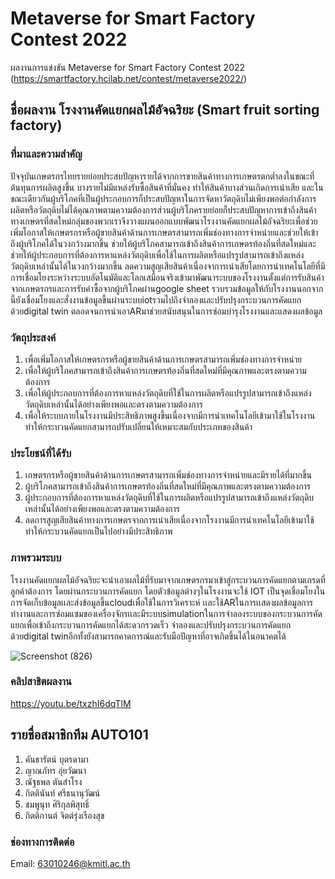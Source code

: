 # Metaverse for Smart Factory Contest 2022
ผลงานการแข่งขัน Metaverse for Smart Factory Contest 2022 (https://smartfactory.hcilab.net/contest/metaverse2022/)
## ชื่อผลงาน โรงงานคัดแยกผลไม้อัจฉริยะ (Smart fruit sorting factory)
### ที่มาและความสำคัญ
ปัจจุบันเกษตรกรไทยรายย่อยประสบปัญหารายได้จากการขายสินค้าทางการเกษตรตกต่ำลงในขณะที่ต้นทุนการผลิตสูงขึ้น บางรายไม่มีแหล่งรับซื้อสินค้าที่มั่นคง ทำให้สินค้าบางส่วนเกิดการเน่าเสีย และในขณะเดียวกันผู้บริโภคที่เป็นผู้ประกอบการก็ประสบปัญหาในการจัดหาวัตถุดิบไม่เพียงพอต่อกำลังการผลิตหรือวัตถุดิบไม่ได้คุณภาพตามความต้องการส่วนผู้บริโภครายย่อยก็ประสบปัญหาการเข้าถึงสินค้าทางเกษตรที่สดใหม่กลุ่มของพวกเราจึงวางแผนออกแบบพัฒนาโรงงานคัดแยกผลไม้อัจฉริยะเพื่อช่วยเพิ่มโอกาสให้เกษตรกรหรือผู้ขายสินค้าด้านการเกษตรสามารถเพิ่มช่องทางการจำหน่ายและช่วยให้เข้าถึงผู้บริโภคได้ในวงกว้างมากขึ้น ช่วยให้ผู้บริโภคสามารถเข้าถึงสินค้าการเกษตรท้องถิ่นที่สดใหม่และช่วยให้ผู้ประกอบการที่ต้องการหาแหล่งวัตถุดิบเพื่อใช้ในการผลิตหรือแปรรูปสามารถเข้าถึงแหล่งวัตถุดิบเหล่านั้นได้ในวงกว้างมากขึ้น ลดความสูญเสียสินค้าเนื่องจาการเน่าเสียโดยการนำเทคโนโลยีที่มีการเชื่อมโยงระหว่างระบบอัตโนมัติและโลกเสมือนจริงเข้ามาพัฒนาระบบของโรงงานตั้งแต่การรับสินค้าจากเกษตรกรและการรับคำซื้อจากผู้บริโภคผ่านgoogle sheet รวบรวมข้อมูลให้กับโรงงานนอกจากนี้ยังเชื่อมโยงและสั่งงานข้อมูลขึ้นผ่านระบบiotรวมไปถึงจำลองและปรับปรุงกระบวนการคัดแยกด้วยdigital twin ตลอดจนการนำเอาARมาช่วยสนับสนุนในการซ่อมบำรุงโรงงานและแสดงผลข้อมูล
### วัตถุประสงค์
1. เพื่อเพิ่มโอกาสให้เกษตรกรหรือผู้ขายสินค้าด้านการเกษตรสามารถเพิ่มช่องทางการจำหน่าย
2. เพื่อให้ผู้บริโภคสามารถเข้าถึงสินค้าการเกษตรท้องถิ่นที่สดใหม่ที่มีคุณภาพและตรงตามความต้องการ
3. เพื่อให้ผู้ประกอบการที่ต้องการหาแหล่งวัตถุดิบที่ใช้ในการผลิตหรือแปรรูปสามารถเข้าถึงแหล่งวัตถุดิบเหล่านั้นได้อย่างเพียงพอและตรงตามความต้องการ
4. เพื่อให้ระบบภายในโรงงานมีประสิทธิภาพสูงขึ้นเนื่องจากมีการนำเทคโนโลยีเข้ามาใช้ในโรงงานทำให้กระบวนคัดแยกสามารถปรับเปลี่ยนให้เหมาะสมกับประเภทของสินค้า
### ประโยชน์ที่ได้รับ
1. เกษตรกรหรือผู้ขายสินค้าด้านการเกษตรสามารถเพิ่มช่องทางการจำหน่ายและมีรายได้ที่มากขึ้น
2. ผู้บริโภคสามารถเข้าถึงสินค้าการเกษตรท้องถิ่นที่สดใหม่ที่มีคุณภาพและตรงตามความต้องการ
3. ผู้ประกอบการที่ต้องการหาแหล่งวัตถุดิบที่ใช้ในการผลิตหรือแปรรูปสามารถเข้าถึงแหล่งวัตถุดิบเหล่านั้นได้อย่างเพียงพอและตรงตามความต้องการ
4. ลดการสูญเสียสินค้าทางการเกษตรจากการเน่าเสียเนื่องจากโรงงานมีการนำเทคโนโลยีเข้ามาใช้ทำให้กระบวนคัดแยกเป็นไปอย่างมีประสิทธิภาพ
### ภาพรวมระบบ
โรงงานคัดแยกผลไม้อัจฉริยะจะนำเอาผลไม้ที่รับมาจากเกษตรกรมาเข้าสู่กระบวนการคัดแยกตามเกรดที่ลูกค้าต้องการ โดยผ่านกระบวนการคัดแยก โดยตัวข้อมูลต่างๆในโรงงานจะใช้ IOT เป็นจุดเชื่อมโยงในการจัดเก็บข้อมูลเเละส่งข้อมูลขึ้นcloudเพื่อใช้ในการวิเคราะห์ เเละใช้ARในการเเสดงผลข้อมูลการทำงานและการซ่อมแซมของเครื่องจักรเเละมีระบบsimulationในการจำลองระบบของกระบวนการคัดแยกเพื่อเข้าถึงกระบวนการคัดแยกได้สะดวกรวดเร็ว จำลองและปรับปรุงกระบวนการคัดแยกด้วยdigital twinอีกทั้งยังสามารถคาดการณ์และรับมือปัญหาที่อาจเกิดขึ้นได้ในอนาคตได้

![Screenshot (826)](https://user-images.githubusercontent.com/114386015/194271160-4c0bdded-8746-425e-8120-a94338a00964.png)

### คลิปสาธิตผลงาน
https://youtu.be/txzhI6dqTlM

## รายชื่อสมาชิกทีม AUTO101
1. คันธารัตน์ บุตรดามา
2. ญาณภัทร อุ่ยวัฒนา
3. ณัฐธพล ตันสำโรง
4. กิตตินันท์ ศรีธนานุวัฒน์
5. ชมพูนุท ศิริกุลพิสุทธิ์
6. กิตติกานต์ จิตต์รุ่งเรืองสุข 
### ช่องทางการติดต่อ
Email: 63010246@kmitl.ac.th
